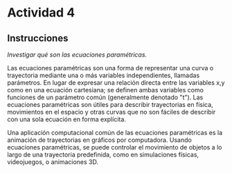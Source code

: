 # Actividad 4

## Instrucciones

*Investigar qué son las ecuaciones paramétricas.*

Las ecuaciones paramétricas son una forma de representar una curva o trayectoria mediante una o más variables independientes, llamadas parámetros. En lugar de expresar una relación directa entre las variables x,y como en una ecuación cartesiana; se definen ambas variables como funciones de un parámetro común (generalmente denotado "t").
Las ecuaciones paramétricas son útiles para describir trayectorias en física, movimientos en el espacio y otras curvas que no son fáciles de describir con una sola ecuación en forma explícita.

Una aplicación computacional común de las ecuaciones paramétricas es la animación de trayectorias en gráficos por computadora. Usando ecuaciones paramétricas, se puede controlar el movimiento de objetos a lo largo de una trayectoria predefinida, como en simulaciones físicas, videojuegos, o animaciones 3D.